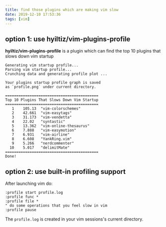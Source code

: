 ```yaml
---
title: find those plugins which are making vim slow
date: 2019-12-10 17:53:36
tags: [vim]
---
```


## option 1: use **hyiltiz/vim-plugins-profile**
**hyiltiz/vim-plugins-profile** is a plugin which can find the top 10 plugins that slows down vim startup

```shell
Generating vim startup profile...
Parsing vim startup profile...
Crunching data and generating profile plot ...

Your plugins startup profile graph is saved
as `profile.png` under current directory.

==========================================
Top 10 Plugins That Slows Down Vim Startup
==========================================
   1	105.13	"vim-colorschemes"
   2	42.661	"vim-easytags"
   3	31.173	"vim-vendetta"
   4	22.02	"syntastic"
   5	13.362	"vim-online-thesaurus"
   6	7.888	"vim-easymotion"
   7	6.931	"vim-airline"
   8	6.608	"YankRing.vim"
   9	5.266	"nerdcommenter"
  10	5.017	"delimitMate"
==========================================
Done!
```

## option 2: use built-in profiling support
After launching vim do:

```
:profile start profile.log
:profile func *
:profile file *
" do some operations that you feel slow in vim
:profile pause

```
The `profile.log` is created in your vim sessions's current directory.
